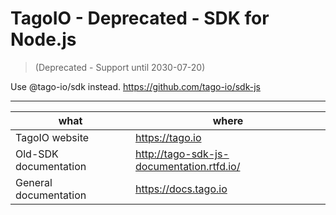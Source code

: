 # TagoIO - Deprecated - SDK for Node.js

> (Deprecated - Support until 2030-07-20)

Use @tago-io/sdk instead. https://github.com/tago-io/sdk-js

---

| what                  | where                                     |
|-----------------------|-------------------------------------------|
| TagoIO website        | https://tago.io                           |
| Old-SDK documentation | http://tago-sdk-js-documentation.rtfd.io/ |
| General documentation | https://docs.tago.io                      |
